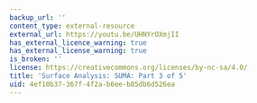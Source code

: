 ```yaml
---
backup_url: ''
content_type: external-resource
external_url: https://youtu.be/UHNYrOXmjII
has_external_licence_warning: true
has_external_license_warning: true
is_broken: ''
license: https://creativecommons.org/licenses/by-nc-sa/4.0/
title: 'Surface Analysis: SUMA: Part 3 of 5'
uid: 4ef10b37-367f-4f2a-b6ee-b85db6d526ea
---
```

